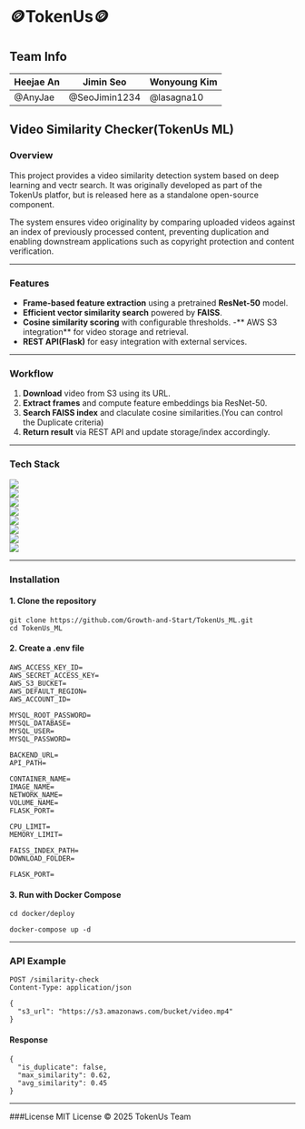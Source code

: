 # 🪙TokenUs🪙

## Team Info
| Heejae An | Jimin Seo | Wonyoung Kim |
| --- | --- | --- |
| @AnyJae | @SeoJimin1234    | @lasagna10 |


## Video Similarity Checker(TokenUs ML)

### Overview
 This project provides a video similarity detection system based on deep learning and vectr search.
 It was originally developed as part of the TokenUs platfor, but is released here as a standalone open-source component.

 The system ensures video originality by comparing uploaded videos against an index of previously processed content, preventing duplication and enabling downstream applications such as copyright protection and content verification.

-----

### Features
- **Frame-based feature extraction** using a pretrained **ResNet-50** model.
- **Efficient vector similarity search** powered by **FAISS**.
- **Cosine similarity scoring** with configurable thresholds.
-** AWS S3 integration** for video storage and retrieval.
- **REST API(Flask)** for easy integration with external services.

-----
### Workflow
1. **Download** video from S3 using its URL.
2. **Extract frames** and compute feature embeddings bia ResNet-50.
3. **Search FAISS index** and claculate cosine similarities.(You can control the Duplicate criteria)
4. **Return result** via REST API and update storage/index accordingly.

-----
### Tech Stack
<img src="https://img.shields.io/badge/flask-000000?style=for-the-badge&logo=flask&logoColor=white"><br>
<img src="https://img.shields.io/badge/pytorch-EE4C2C?style=for-the-badge&logo=pytorch&logoColor=white"><br>
<img src="https://img.shields.io/badge/python-3776AB?style=for-the-badge&logo=python&logoColor=white"><br>
<img src="https://img.shields.io/badge/docker-2496ED?style=for-the-badge&logo=docker&logoColor=white"><br>
<img src="https://img.shields.io/badge/amazons3-569A31?style=for-the-badge&logo=amazons3&logoColor=white"><br>
<img src="https://img.shields.io/badge/amazonec2-FF9900?style=for-the-badge&logo=amazonec2&logoColor=white"><br>
<img src="https://img.shields.io/badge/opencv-5C3EE8?style=for-the-badge&logo=opencv&logoColor=white"><br>
<img src="https://img.shields.io/badge/FAISS-000000?style=for-the-badge&logo=&logoColor=white"><br>

-------

### Installation
#### 1. Clone the repository
```
git clone https://github.com/Growth-and-Start/TokenUs_ML.git
cd TokenUs_ML
```
#### 2. Create a .env file

```
AWS_ACCESS_KEY_ID=
AWS_SECRET_ACCESS_KEY=
AWS_S3_BUCKET=
AWS_DEFAULT_REGION=
AWS_ACCOUNT_ID=

MYSQL_ROOT_PASSWORD=
MYSQL_DATABASE=
MYSQL_USER=
MYSQL_PASSWORD=

BACKEND_URL=
API_PATH=

CONTAINER_NAME=
IMAGE_NAME=
NETWORK_NAME=
VOLUME_NAME=
FLASK_PORT=

CPU_LIMIT=
MEMORY_LIMIT=

FAISS_INDEX_PATH=
DOWNLOAD_FOLDER=

FLASK_PORT=
```
#### 3. Run with Docker Compose
```
cd docker/deploy

docker-compose up -d
```

---------

### API Example
```
POST /similarity-check
Content-Type: application/json

{
  "s3_url": "https://s3.amazonaws.com/bucket/video.mp4"
}

```
#### Response
```
{
  "is_duplicate": false,
  "max_similarity": 0.62,
  "avg_similarity": 0.45
}
```

------
###License
MIT License © 2025 TokenUs Team
